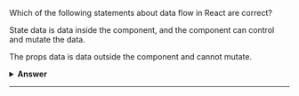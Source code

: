 Which of the following statements about data flow in React are correct?

State data is data inside the component, and the component can control and mutate the data.     

The props data is data outside the component and cannot mutate. 

<details><summary><b>Answer</b></summary>
<p>

#### Answer

That’s right! State data is a component’s internal data, which it can control and mutate. Props data is outside of the component and is immutable, meaning it cannot change.

</p>
</details>

---
